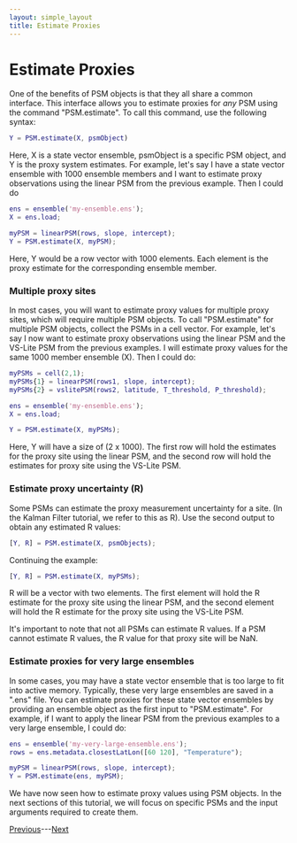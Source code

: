 ```yaml
---
layout: simple_layout
title: Estimate Proxies
---
```


# Estimate Proxies

One of the benefits of PSM objects is that they all share a common interface. This interface allows you to estimate proxies for *any* PSM using the command "PSM.estimate". To call this command, use the following syntax:
```matlab
Y = PSM.estimate(X, psmObject)
```
Here, X is a state vector ensemble, psmObject is a specific PSM object, and Y is the proxy system estimates. For example, let's say I have a state vector ensemble with 1000 ensemble members and I want to estimate proxy observations using the linear PSM from the previous example. Then I could do
```matlab
ens = ensemble('my-ensemble.ens');
X = ens.load;

myPSM = linearPSM(rows, slope, intercept);
Y = PSM.estimate(X, myPSM);
```

Here, Y would be a row vector with 1000 elements. Each element is the proxy estimate for the corresponding ensemble member.

### Multiple proxy sites

In most cases, you will want to estimate proxy values for multiple proxy sites, which will require multiple PSM objects. To call "PSM.estimate" for multiple PSM objects, collect the PSMs in a cell vector. For example, let's say I now want to estimate proxy observations using the linear PSM and the VS-Lite PSM from the previous examples. I will estimate proxy values for the same 1000 member ensemble (X). Then I could do:
```matlab
myPSMs = cell(2,1);
myPSMs{1} = linearPSM(rows1, slope, intercept);
myPSMs{2} = vslitePSM(rows2, latitude, T_threshold, P_threshold);

ens = ensemble('my-ensemble.ens');
X = ens.load;

Y = PSM.estimate(X, myPSMs);
```
Here, Y will have a size of (2 x 1000). The first row will hold the estimates for the proxy site using the linear PSM, and the second row will hold the estimates for proxy site using the VS-Lite PSM.

### Estimate proxy uncertainty (R)

Some PSMs can estimate the proxy measurement uncertainty for a site. (In the Kalman Filter tutorial, we refer to this as R). Use the second output to obtain any estimated R values:
```matlab
[Y, R] = PSM.estimate(X, psmObjects);
```

Continuing the example:
```matlab
[Y, R] = PSM.estimate(X, myPSMs);
```
R will be a vector with two elements. The first element will hold the R estimate for the proxy site using the linear PSM, and the second element will hold the R estimate for the proxy site using the VS-Lite PSM.

It's important to note that not all PSMs can estimate R values. If a PSM cannot estimate R values, the R value for that proxy site will be NaN.


### Estimate proxies for very large ensembles

In some cases, you may have a state vector ensemble that is too large to fit into active memory. Typically, these very large ensembles are saved in a ".ens" file. You can estimate proxies for these state vector ensembles by providing an ensemble object as the first input to "PSM.estimate". For example, if I want to apply the linear PSM from the previous examples to a very large ensemble, I could do:

```matlab
ens = ensemble('my-very-large-ensemble.ens');
rows = ens.metadata.closestLatLon([60 120], "Temperature");

myPSM = linearPSM(rows, slope, intercept);
Y = PSM.estimate(ens, myPSM);
```

We have now seen how to estimate proxy values using PSM objects. In the next sections of this tutorial, we will focus on specific PSMs and the input arguments required to create them.

[Previous](object)---[Next](linear)

